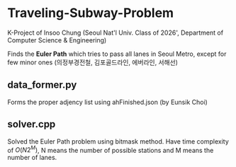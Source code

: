 # Traveling-Subway-Problem

K-Project of Insoo Chung (Seoul Nat'l Univ. Class of 2026', Department of Computer Science & Engineering)

Finds the **Euler Path** which tries to pass all lanes in Seoul Metro,
except for few minor ones (의정부경전철, 김포골드라인, 에버라인, 서해선)

## data_former.py
Forms the proper adjency list using ahFinished.json (by Eunsik Choi)

## solver.cpp
Solved the Euler Path problem using bitmask method.
Have time complexity of $O(N2^M)$, N means the number of possible stations and M means the number of lanes.

